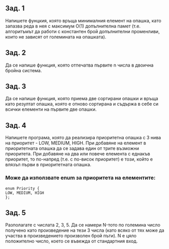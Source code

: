 ## Зад. 1

Напишете фунцкия, която връща минималния елемент на опашка, като запазва реда в нея с максимум O(1) допълнителна памет (т.е. алгоритъмът да работи с константен брой допълнителни променливи, които не зависят от големината на опашката).

## Зад. 2

Да се напише функция, която отпечатва първите n числа в двоична бройна система.

## Зад. 3

Да се напише функция, която приема две сортирани опашки и връща като резултат опашка, която е отново сортирана и съдържа в себе си всички елементи на първите две опашки.

## Зад. 4

Напишете програма, която да реализира приоритетна опашка с 3 нива на приоритет - LOW, MEDIUM, HIGH. При добавяне на елемент в приоритетната опашка да се задава един от трите възможни приоритета. При добавяне на два или повече елемента с еднакъв приоритет, то по-напред (т.е. с по-висок приоритет) е този, който е влязъл първи в приоритетната опашка.

### Може да използвате enum за приоритета на елементите:

```
enum Priority {
LOW, MEDIUM, HIGH
};
```

## Зад. 5

Разполагате с числата 2, 3, 5. Да се намери N-тото по големина число получено като произведение на тези 3 числа (като всяко от тях може да участва в произведението произволен брой пъти). N е цяло положително число, което се въвежда от стандартния вход.


